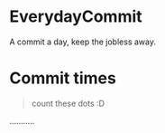 # EverydayCommit
A commit a day, keep the jobless away.

# Commit times
> count these dots :D

...........
